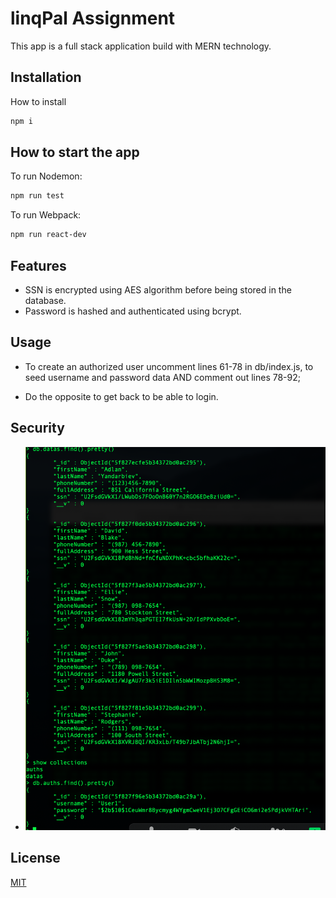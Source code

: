 # linqPal Assignment

This app is a full stack application build with MERN technology. 

## Installation

How to install 

```bash
npm i
```
## How to start the app

To run Nodemon:
```bash
npm run test
```

To run Webpack:
```bash
npm run react-dev
```
## Features

* SSN is encrypted using AES algorithm before being stored in the database.
* Password is hashed and authenticated using bcrypt.

## Usage

* To create an authorized user uncomment lines 61-78 in db/index.js,
to seed username and password data AND comment out lines 78-92;

* Do the opposite to get back to be able to login. 

## Security

* ![image](/securedCredentials.png)


## License
[MIT](https://choosealicense.com/licenses/mit/)
